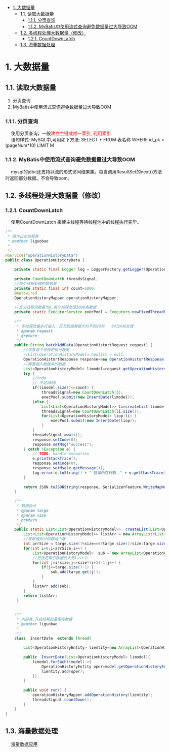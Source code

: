 
<!-- TOC -->

- [1. 大数据量](#1-大数据量)
    - [1.1. 读取大数据量](#11-读取大数据量)
        - [1.1.1. 分页查询](#111-分页查询)
        - [1.1.2. MyBatis中使用流式查询避免数据量过大导致OOM](#112-mybatis中使用流式查询避免数据量过大导致oom)
    - [1.2. 多线程处理大数据量（修改）](#12-多线程处理大数据量修改)
        - [1.2.1. CountDownLatch](#121-countdownlatch)
    - [1.3. 海量数据处理](#13-海量数据处理)

<!-- /TOC -->

# 1. 大数据量

## 1.1. 读取大数据量  
1. 分页查询  
2. MyBatis中使用流式查询避免数据量过大导致OOM

### 1.1.1. 分页查询
&emsp; 使用分页查询，一般<font color = "red">建立主键或唯一索引, 利用索引</font>  
&emsp; 语句样式: MySQL中,可用如下方法: SELECT * FROM 表名称 WHERE id_pk > (pageNum*10) LIMIT M  

### 1.1.2. MyBatis中使用流式查询避免数据量过大导致OOM  
&emsp; mysql的jdbc还支持以流的形式访问结果集。每当调用ResultSet的next()方法时返回部分数据。不会导致oom。  
<!-- 
https://www.jianshu.com/p/0339c6fe8b61

MyBatis大数据量流式数据查询、数据导出
https://my.oschina.net/qalong/blog/3123826

mybatis大数据查询优化：fetchSize
https://www.jianshu.com/p/2ba501063556

-->

## 1.2. 多线程处理大数据量（修改）  

### 1.2.1. CountDownLatch  
<!--
Java多线程处理大数据量
https://www.jianshu.com/p/e1adaae523ec
-->
&emsp; 使用CountDownLatch 来使主线程等待线程池中的线程执行完毕。  

```java
/**
 * 操作日志线程类
 * @author liguobao
 *
 */
@Service("operationHistoryData")
public class OperationHistoryData {
    
    private static final Logger log = LoggerFactory.getLogger(OperationHistoryService.class);
    
    private CountDownLatch threadsSignal;
    //每个线程处理的数据量
    private static final int count=1000;
    @Autowired
    OperationHistoryMapper operationHistoryMapper;
    
    //定义线程池数量为8,每个线程处理1000条数据
    private static ExecutorService execPool = Executors.newFixedThreadPool(8); 
    
    /**
     * 多线程批量执行插入，百万数据需要大约不到20秒   64位4核处理
     * @param request
     * @return
     */
    public String batchAddData(OperationHistortRequest request) {
        //存放每个线程的执行数据
        //List<OperationHistoryModel> newlist = null;
        OperationHistortResponse response=new OperationHistortResponse();
        //需要插入数据库的数据
        List<OperationHistoryModel> limodel=request.getOperationHistoryLi();
        try {
            //todo 
            // 不足1000
            if(limodel.size()<=count) {
                threadsSignal=new CountDownLatch(1);
                execPool.submit(new InsertDate(limodel));
            }else {
                List<List<OperationHistoryModel>> li=createList(limodel, count);
                threadsSignal=new CountDownLatch(li.size());
                for(List<OperationHistoryModel> liop:li) {
                    execPool.submit(new InsertDate(liop));
                }
            }
            threadsSignal.await();
            response.setCode(0);
            response.setMsg("success");
        } catch (Exception e) {
            // TODO: handle exception
            e.printStackTrace();
            response.setCode(0);
            response.setMsg(e.getMessage());
            log.error(e.toString() + " 错误所在行数：" + e.getStackTrace()[0].getLineNumber());
        }
        
        return JSON.toJSONString(response, SerializerFeature.WriteMapNullValue);
    }
    
    /**
     * 数据拆分
     * @param targe
     * @param size
     * @return
     */
    public static List<List<OperationHistoryModel>>  createList(List<OperationHistoryModel> targe,int size) {  
        List<List<OperationHistoryModel>> listArr = new ArrayList<List<OperationHistoryModel>>();  
        //获取被拆分的数组个数  
        int arrSize = targe.size()%size==0?targe.size()/size:targe.size()/size+1;  
        for(int i=0;i<arrSize;i++) {  
            List<OperationHistoryModel>  sub = new ArrayList<OperationHistoryModel>();  
            //把指定索引数据放入到list中  
            for(int j=i*size;j<=size*(i+1)-1;j++) {  
                if(j<=targe.size()-1) {  
                    sub.add(targe.get(j));  
                }  
            }  
            listArr.add(sub);  
        }  
        return listArr;  
     }  
    
    
    /**
     * 内部类,开启线程批量保存数据
     * @author liguobao
     *
     */
    class  InsertDate  extends Thread{
        
        List<OperationHistoryEntity> lientity=new ArrayList<OperationHistoryEntity>();
        
        public  InsertDate(List<OperationHistoryModel> limodel){
            limodel.forEach((model)->{
                OperationHistoryEntity oper=model.getOperationHistoryEntity(model);
                lientity.add(oper);
            });
        }
        
        public void run() {
            operationHistoryMapper.addOperationHistory(lientity);
            threadsSignal.countDown();
        }
    }   
}
```

## 1.3. 海量数据处理  
&emsp; [海量数据应用](/docs/java/function/bigdata.md)  



